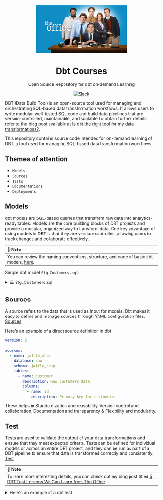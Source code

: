 <html>
    <p align="center"> 
        <img src="https://github.com/Abdullahi-Ahmed/The_Office/blob/main/resources/the_office.png" alt="the Office Profile" width="300">
    </p>
    <h1 align="center">
        Dbt Courses
    </h1>
    <p align="center">
        Open Source Repository for dbt on-demand Learning
    </p>
    <p align="center">
        <a href="https://www.getdbt.com/community/join-the-community/">
            <img src="https://img.shields.io/badge/slack-join_chat.svg?logo=slack&style=social" alt="Slack" />
        </a>
    </p>
</html> 

DBT (Data Build Tool) is an open-source tool used for managing and orchestrating SQL-based data transformation workflows. It allows users to write modular, well-tested SQL code and build data pipelines that are version-controlled, maintainable, and scalable.To obtain further details, refer to the blog post available at [Is dbt the right tool for my data transformations?](https://www.getdbt.com/blog/is-dbt-the-right-tool-for-my-data-transformations/).  
  
This repository contains source code intended for on-demand learning of DBT, a tool used for managing SQL-based data transformation workflows.  


## Themes of attention
* `Models`
* `Sources`
* `Tests`  
* `Documentations`
* `Deployments`  

## Models
dbt models are SQL-based queries that transform raw data into analytics-ready tables. Models are the core building blocks of DBT projects and provide a modular, organized way to transform data. One key advantage of using models in DBT is that they are version-controlled, allowing users to track changes and collaborate effectively.  

| **📝 Note** |
|:---------|
| You can review the naming conventions, structure, and code of basic dbt models, [here](https://github.com/Abdullahi-Ahmed/The_Office/tree/main/models). |  

Simple dbt model `Stg_Customers.sql`:

<details>

<summary>💻 Stg_Customers.sql</summary>

---

```sql
    with customers as (

        select 
            id as customer_id,
            first_name,
            last_name

        from raw.jaffle_shop.customer
    )

    select * from customers
```

---

</details>  


## Sources
A source refers to the data that is used as input for models. Dbt makes it easy to define and manage sources through YAML configuration files. [Sources](https://docs.getdbt.com/docs/build/sources)  

Here's an example of a direct source definition in dbt  
```yaml
version: 2

sources:
  - name: jaffle_shop
    database: raw
    schema: jaffle_shop
    tables:
      - name: customer
        description: Raw customers data.
        columns:
          - name: id
            description: Primary key for customers.

```
These helps in Standardization and reusability, Version control and collaboration, Documentation and transparency & Flexibility and modularity.  

## Test
Tests are used to validate the output of your data transformations and ensure that they meet expected criteria. Tests can be defined for individual models or across an entire DBT project, and they can be run as part of a DBT pipeline to ensure that data is transformed correctly and consistently. [Test](https://docs.getdbt.com/docs/build/tests)  

| **📝 Note** |
|:---------|
| To learn more interesting details, you can check out my blog post titled [5 DBT Test Lessons We Can Learn from The Office](https://saturncloud.io/). |  

<details>

<summary> Here's an example of a dbt test </summary>

---

```yml
version: 2

models:
  - name: orders
    columns:
      - name: order_id
        tests:
          - unique
          - not_null

```

---

</details>  
